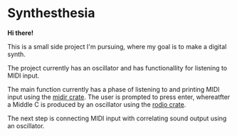 # Synthesthesia

**Hi there!**

This is a small side project I'm pursuing, where my goal is to make a digital synth.

The project currently has an oscillator and has functionallity for listening to MIDI input. 

The main function currently has a phase of listening to and printing MIDI input using the [midir crate](https://docs.rs/midir/latest/midir/#). The user is prompted to press enter, whereatfter a Middle C is produced by an oscillator using the [rodio crate](https://docs.rs/rodio/latest/rodio/).

The next step is connecting MIDI input with correlating sound output using an oscillator.